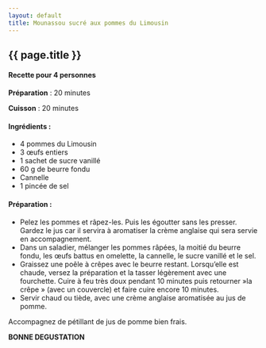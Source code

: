 ```yaml
---
layout: default
title: Mounassou sucré aux pommes du Limousin
---
```


## {{ page.title }}

#### Recette pour 4 personnes

**Préparation** : 20 minutes

**Cuisson** : 20 minutes

#### Ingrédients :

* 4 pommes du Limousin
* 3 œufs entiers
* 1 sachet de sucre vanillé
* 60 g de beurre fondu
* Cannelle
* 1 pincée de sel

#### Préparation :

* Pelez les pommes et râpez-les. Puis les égoutter sans les presser. Gardez le jus car il servira à aromatiser la crème anglaise qui sera servie en accompagnement.
* Dans un saladier, mélanger les pommes râpées, la moitié du beurre fondu, les œufs battus en omelette, la cannelle, le sucre vanillé et le sel.
* Graissez une poêle à crêpes avec le beurre restant. Lorsqu’elle est chaude, versez la préparation et la tasser légèrement avec une fourchette. Cuire à feu  très doux pendant 10 minutes puis retourner »la crêpe » (avec un couvercle) et faire cuire encore 10 minutes.
* Servir chaud ou tiède, avec une crème anglaise aromatisée au jus de pomme. 

Accompagnez de pétillant de jus de pomme bien frais.

**BONNE DEGUSTATION**

